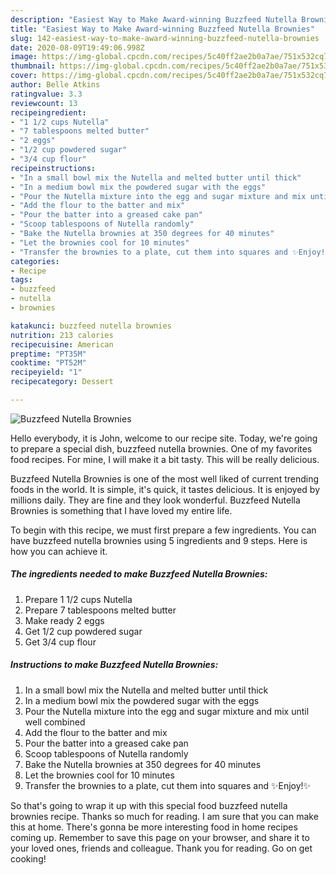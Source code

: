 ```yaml
---
description: "Easiest Way to Make Award-winning Buzzfeed Nutella Brownies"
title: "Easiest Way to Make Award-winning Buzzfeed Nutella Brownies"
slug: 142-easiest-way-to-make-award-winning-buzzfeed-nutella-brownies
date: 2020-08-09T19:49:06.998Z
image: https://img-global.cpcdn.com/recipes/5c40ff2ae2b0a7ae/751x532cq70/buzzfeed-nutella-brownies-recipe-main-photo.jpg
thumbnail: https://img-global.cpcdn.com/recipes/5c40ff2ae2b0a7ae/751x532cq70/buzzfeed-nutella-brownies-recipe-main-photo.jpg
cover: https://img-global.cpcdn.com/recipes/5c40ff2ae2b0a7ae/751x532cq70/buzzfeed-nutella-brownies-recipe-main-photo.jpg
author: Belle Atkins
ratingvalue: 3.3
reviewcount: 13
recipeingredient:
- "1 1/2 cups Nutella"
- "7 tablespoons melted butter"
- "2 eggs"
- "1/2 cup powdered sugar"
- "3/4 cup flour"
recipeinstructions:
- "In a small bowl mix the Nutella and melted butter until thick"
- "In a medium bowl mix the powdered sugar with the eggs"
- "Pour the Nutella mixture into the egg and sugar mixture and mix until well combined"
- "Add the flour to the batter and mix"
- "Pour the batter into a greased cake pan"
- "Scoop tablespoons of Nutella randomly"
- "Bake the Nutella brownies at 350 degrees for 40 minutes"
- "Let the brownies cool for 10 minutes"
- "Transfer the brownies to a plate, cut them into squares and ✨Enjoy!✨"
categories:
- Recipe
tags:
- buzzfeed
- nutella
- brownies

katakunci: buzzfeed nutella brownies 
nutrition: 213 calories
recipecuisine: American
preptime: "PT35M"
cooktime: "PT52M"
recipeyield: "1"
recipecategory: Dessert

---
```



![Buzzfeed Nutella Brownies](https://img-global.cpcdn.com/recipes/5c40ff2ae2b0a7ae/751x532cq70/buzzfeed-nutella-brownies-recipe-main-photo.jpg)

Hello everybody, it is John, welcome to our recipe site. Today, we're going to prepare a special dish, buzzfeed nutella brownies. One of my favorites food recipes. For mine, I will make it a bit tasty. This will be really delicious.



Buzzfeed Nutella Brownies is one of the most well liked of current trending foods in the world. It is simple, it's quick, it tastes delicious. It is enjoyed by millions daily. They are fine and they look wonderful. Buzzfeed Nutella Brownies is something that I have loved my entire life.


To begin with this recipe, we must first prepare a few ingredients. You can have buzzfeed nutella brownies using 5 ingredients and 9 steps. Here is how you can achieve it.

<!--inarticleads1-->

##### The ingredients needed to make Buzzfeed Nutella Brownies:

1. Prepare 1 1/2 cups Nutella
1. Prepare 7 tablespoons melted butter
1. Make ready 2 eggs
1. Get 1/2 cup powdered sugar
1. Get 3/4 cup flour




<!--inarticleads2-->

##### Instructions to make Buzzfeed Nutella Brownies:

1. In a small bowl mix the Nutella and melted butter until thick
1. In a medium bowl mix the powdered sugar with the eggs
1. Pour the Nutella mixture into the egg and sugar mixture and mix until well combined
1. Add the flour to the batter and mix
1. Pour the batter into a greased cake pan
1. Scoop tablespoons of Nutella randomly
1. Bake the Nutella brownies at 350 degrees for 40 minutes
1. Let the brownies cool for 10 minutes
1. Transfer the brownies to a plate, cut them into squares and ✨Enjoy!✨




So that's going to wrap it up with this special food buzzfeed nutella brownies recipe. Thanks so much for reading. I am sure that you can make this at home. There's gonna be more interesting food in home recipes coming up. Remember to save this page on your browser, and share it to your loved ones, friends and colleague. Thank you for reading. Go on get cooking!
